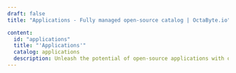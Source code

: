 ```yaml
---
draft: false
title: "Applications - Fully managed open-source catalog | OctaByte.io"

content:
  id: "applications"
  title: "'Applications'"
  catalog: applications
  description: Unleash the potential of open-source applications with our managed services. Whether you need content management, communication tools, or e-commerce platforms, our services ensure smooth operations, timely updates, and expert support, so you can deliver an exceptional user experience.
---
```

